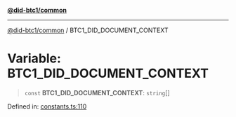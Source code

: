 [**@did-btc1/common**](../README.md)

***

[@did-btc1/common](../globals.md) / BTC1\_DID\_DOCUMENT\_CONTEXT

# Variable: BTC1\_DID\_DOCUMENT\_CONTEXT

> `const` **BTC1\_DID\_DOCUMENT\_CONTEXT**: `string`[]

Defined in: [constants.ts:110](https://github.com/dcdpr/did-btc1-js/blob/4ab6f9915d95beed9bc633644c9db1539395f512/packages/common/src/constants.ts#L110)
